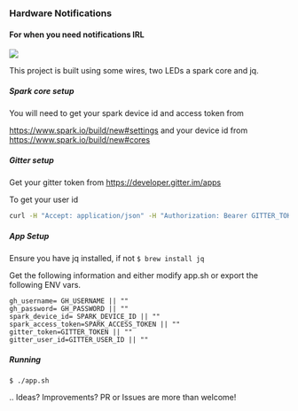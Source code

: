 ### Hardware Notifications

#### For when you need notifications IRL

![](https://cloud.githubusercontent.com/assets/883126/5623631/f2a54bb8-9524-11e4-93fe-063487faa27f.gif)

This project is built using some wires, two LEDs a spark core and jq.

##### Spark core setup

You will need to get your spark device id and access token from

https://www.spark.io/build/new#settings
and your device id from
https://www.spark.io/build/new#cores

##### Gitter setup

Get your gitter token from
https://developer.gitter.im/apps

To get your user id

```bash
curl -H "Accept: application/json" -H "Authorization: Bearer GITTER_TOKEN" "https://api.gitter.im/v1/user" | jq .[].id
```

##### App Setup

Ensure you have jq installed, if not
`$ brew install jq`

Get the following information and either modify app.sh or export the following ENV vars.

```
gh_username= GH_USERNAME || ""
gh_password= GH_PASSWORD || ""
spark_device_id= SPARK_DEVICE_ID || ""
spark_access_token=SPARK_ACCESS_TOKEN || ""
gitter_token=GITTER_TOKEN || ""
gitter_user_id=GITTER_USER_ID || ""
```

##### Running

`$ ./app.sh`

.. Ideas? Improvements? PR or Issues are more than welcome!

